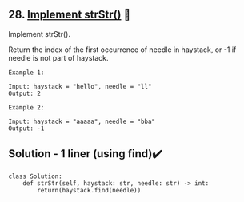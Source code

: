 ## 28. [Implement strStr()](https://leetcode.com/problems/implement-strstr/) :link:

Implement strStr().

Return the index of the first occurrence of needle in haystack, or -1 if needle is not part of haystack.
```
Example 1:

Input: haystack = "hello", needle = "ll"
Output: 2

Example 2:

Input: haystack = "aaaaa", needle = "bba"
Output: -1
```
## Solution - 1 liner (using find):heavy_check_mark:	

```python3
class Solution:
    def strStr(self, haystack: str, needle: str) -> int:
        return(haystack.find(needle))          
```


